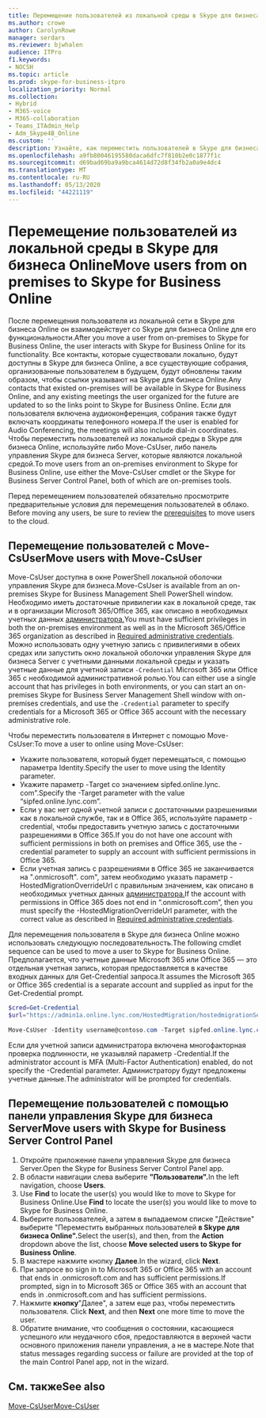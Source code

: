 ```yaml
---
title: Перемещение пользователей из локальной среды в Skype для бизнеса Online
ms.author: crowe
author: CarolynRowe
manager: serdars
ms.reviewer: bjwhalen
audience: ITPro
f1.keywords:
- NOCSH
ms.topic: article
ms.prod: skype-for-business-itpro
localization_priority: Normal
ms.collection:
- Hybrid
- M365-voice
- M365-collaboration
- Teams_ITAdmin_Help
- Adm_Skype4B_Online
ms.custom: ''
description: Узнайте, как переместить пользователей в Skype для бизнеса Online.
ms.openlocfilehash: a9fb80046195580daca6dfc7f810b2e0c1877f1c
ms.sourcegitcommit: d69bad69ba9a9bca4614d72d8f34fb2a0a9e4dc4
ms.translationtype: MT
ms.contentlocale: ru-RU
ms.lasthandoff: 05/13/2020
ms.locfileid: "44221119"
---
```

# <a name="move-users-from-on-premises-to-skype-for-business-online"></a><span data-ttu-id="c23ab-103">Перемещение пользователей из локальной среды в Skype для бизнеса Online</span><span class="sxs-lookup"><span data-stu-id="c23ab-103">Move users from on premises to Skype for Business Online</span></span>

<span data-ttu-id="c23ab-104">После перемещения пользователя из локальной сети в Skype для бизнеса Online он взаимодействует со Skype для бизнеса Online для его функциональности.</span><span class="sxs-lookup"><span data-stu-id="c23ab-104">After you move a user from on-premises to Skype for Business Online, the user interacts with Skype for Business Online for its functionality.</span></span> <span data-ttu-id="c23ab-105">Все контакты, которые существовали локально, будут доступны в Skype для бизнеса Online, а все существующие собрания, организованные пользователем в будущем, будут обновлены таким образом, чтобы ссылки указывают на Skype для бизнеса Online.</span><span class="sxs-lookup"><span data-stu-id="c23ab-105">Any contacts that existed on-premises will be available in Skype for Business Online, and any existing meetings the user organized for the future are updated to so the links point to Skype for Business Online.</span></span> <span data-ttu-id="c23ab-106">Если для пользователя включена аудиоконференция, собрания также будут включать координаты телефонного номера.</span><span class="sxs-lookup"><span data-stu-id="c23ab-106">If the user is enabled for Audio Conferencing, the meetings will also include dial-in coordinates.</span></span>  <span data-ttu-id="c23ab-107">Чтобы переместить пользователей из локальной среды в Skype для бизнеса Online, используйте либо Move-CsUser, либо панель управления Skype для бизнеса Server, которые являются локальной средой.</span><span class="sxs-lookup"><span data-stu-id="c23ab-107">To move users from an on-premises environment to Skype for Business Online, use either the Move-CsUser cmdlet or the Skype for Business Server Control Panel, both of which are on-premises tools.</span></span> 

<span data-ttu-id="c23ab-108">Перед перемещением пользователей обязательно просмотрите предварительные условия для перемещения пользователей в облако. [](move-users-between-on-premises-and-cloud.md#prerequisites)</span><span class="sxs-lookup"><span data-stu-id="c23ab-108">Before moving any users, be sure to review the [prerequisites](move-users-between-on-premises-and-cloud.md#prerequisites) to move users to the cloud.</span></span>
 
## <a name="move-users-with-move-csuser"></a><span data-ttu-id="c23ab-109">Перемещение пользователей с Move-CsUser</span><span class="sxs-lookup"><span data-stu-id="c23ab-109">Move users with Move-CsUser</span></span> 

<span data-ttu-id="c23ab-110">Move-CsUser доступна в окне PowerShell локальной оболочки управления Skype для бизнеса.</span><span class="sxs-lookup"><span data-stu-id="c23ab-110">Move-CsUser is available from an on-premises Skype for Business Management Shell PowerShell window.</span></span> <span data-ttu-id="c23ab-111">Необходимо иметь достаточные привилегии как в локальной среде, так и в организации Microsoft 365/Office 365, как описано в необходимых учетных данных [администратора.](move-users-between-on-premises-and-cloud.md#required-administrative-credentials)</span><span class="sxs-lookup"><span data-stu-id="c23ab-111">You must have sufficient privileges in both the on-premises environment as well as in the Microsoft 365/Office 365 organization as described in [Required administrative credentials](move-users-between-on-premises-and-cloud.md#required-administrative-credentials).</span></span> <span data-ttu-id="c23ab-112">Можно использовать одну учетную запись с привилегиями в обеих средах или запустить окно локальной оболочки управления Skype для бизнеса Server с учетными данными локальной среды и указать учетные данные для учетной записи `-Credential` Microsoft 365 или Office 365 с необходимой административной ролью.</span><span class="sxs-lookup"><span data-stu-id="c23ab-112">You can either use a single account that has privileges in both environments, or you can start an on-premises Skype for Business Server Management Shell window with on-premises credentials, and use the `-Credential` parameter to specify credentials for a Microsoft 365 or Office 365 account with the necessary administrative role.</span></span>

<span data-ttu-id="c23ab-113">Чтобы переместить пользователя в Интернет с помощью Move-CsUser:</span><span class="sxs-lookup"><span data-stu-id="c23ab-113">To move a user to online using Move-CsUser:</span></span>

- <span data-ttu-id="c23ab-114">Укажите пользователя, который будет перемещаться, с помощью параметра Identity.</span><span class="sxs-lookup"><span data-stu-id="c23ab-114">Specify the user to move using the Identity parameter.</span></span>
- <span data-ttu-id="c23ab-115">Укажите параметр -Target со значением sipfed.online.lync. <span> com".</span><span class="sxs-lookup"><span data-stu-id="c23ab-115">Specify the -Target parameter with the value “sipfed.online.lync.<span>com”.</span></span>
- <span data-ttu-id="c23ab-116">Если у вас нет одной учетной записи с достаточными разрешениями как в локальной службе, так и в Office 365, используйте параметр -credential, чтобы предоставить учетную запись с достаточными разрешениями в Office 365.</span><span class="sxs-lookup"><span data-stu-id="c23ab-116">If you do not have one account with sufficient permissions in both on premises and Office 365, use the -credential parameter to supply an account with sufficient permissions in Office 365.</span></span>
- <span data-ttu-id="c23ab-117">Если учетная запись с разрешениями в Office 365 не заканчивается на ".onmicrosoft". <span> com", затем необходимо указать параметр -HostedMigrationOverrideUrl с правильным значением, как описано в необходимых учетных данных [администратора.](move-users-between-on-premises-and-cloud.md#required-administrative-credentials)</span><span class="sxs-lookup"><span data-stu-id="c23ab-117">If the account with permissions in Office 365 does not end in “.onmicrosoft.<span>com”, then you must specify the -HostedMigrationOverrideUrl parameter, with  the correct value as described in [Required administrative credentials](move-users-between-on-premises-and-cloud.md#required-administrative-credentials).</span></span>

<span data-ttu-id="c23ab-118">Для перемещения пользователя в Skype для бизнеса Online можно использовать следующую последовательность.</span><span class="sxs-lookup"><span data-stu-id="c23ab-118">The following cmdlet sequence can be used to move a user to Skype for Business Online.</span></span> <span data-ttu-id="c23ab-119">Предполагается, что учетные данные Microsoft 365 или Office 365 — это отдельная учетная запись, которая предоставляется в качестве входных данных для Get-Credential запроса.</span><span class="sxs-lookup"><span data-stu-id="c23ab-119">It assumes the Microsoft 365 or Office 365 credential is a separate account and supplied as input for the Get-Credential prompt.</span></span>

```PowerShell
$cred=Get-Credential
$url="https://admin1a.online.lync.com/HostedMigration/hostedmigrationService.svc"
 
Move-CsUser -Identity username@contoso.com -Target sipfed.online.lync.com -Credential $cred -HostedMigrationOverrideUrl $url
```

<span data-ttu-id="c23ab-120">Если для учетной записи администратора включена многофакторная проверка подлинности, не указывляй параметр -Credential.</span><span class="sxs-lookup"><span data-stu-id="c23ab-120">If the administrator account is MFA (Multi-Factor Authentication) enabled, do not specify the -Credential parameter.</span></span> <span data-ttu-id="c23ab-121">Администратору будут предложены учетные данные.</span><span class="sxs-lookup"><span data-stu-id="c23ab-121">The administrator will be prompted for credentials.</span></span>

## <a name="move-users-with-skype-for-business-server-control-panel"></a><span data-ttu-id="c23ab-122">Перемещение пользователей с помощью панели управления Skype для бизнеса Server</span><span class="sxs-lookup"><span data-stu-id="c23ab-122">Move users with Skype for Business Server Control Panel</span></span> 

1. <span data-ttu-id="c23ab-123">Откройте приложение панели управления Skype для бизнеса Server.</span><span class="sxs-lookup"><span data-stu-id="c23ab-123">Open the Skype for Business Server Control Panel app.</span></span>
2. <span data-ttu-id="c23ab-124">В области навигации слева выберите **"Пользователи".**</span><span class="sxs-lookup"><span data-stu-id="c23ab-124">In the left navigation, choose **Users**.</span></span>
3. <span data-ttu-id="c23ab-125">Use **Find** to locate the user(s) you would like to move to Skype for Business Online.</span><span class="sxs-lookup"><span data-stu-id="c23ab-125">Use **Find** to locate the user(s) you would like to move to Skype for Business Online.</span></span>
4. <span data-ttu-id="c23ab-126">Выберите пользователей, а затем в  выпадаемом списке "Действие" выберите "Переместить выбранных пользователей **в Skype для бизнеса Online".**</span><span class="sxs-lookup"><span data-stu-id="c23ab-126">Select the user(s), and then, from the **Action** dropdown above the list, choose **Move selected users to Skype for Business Online**.</span></span>
5. <span data-ttu-id="c23ab-127">В мастере нажмите кнопку **Далее**.</span><span class="sxs-lookup"><span data-stu-id="c23ab-127">In the wizard, click **Next**.</span></span>
6. <span data-ttu-id="c23ab-128">При запросе во sign in to Microsoft 365 or Office 365 with an account that ends in .onmicrosoft.com and has sufficient permissions.</span><span class="sxs-lookup"><span data-stu-id="c23ab-128">If prompted, sign in to Microsoft 365 or Office 365 with an account that ends in .onmicrosoft.com and has sufficient permissions.</span></span>
7. <span data-ttu-id="c23ab-129">Нажмите **кнопку**"Далее", а затем еще раз, чтобы переместить пользователя. </span><span class="sxs-lookup"><span data-stu-id="c23ab-129">Click **Next**, and then **Next** one more time to move the user.</span></span>
8. <span data-ttu-id="c23ab-130">Обратите внимание, что сообщения о состоянии, касающиеся успешного или неудачного сбоя, предоставляются в верхней части основного приложения панели управления, а не в мастере.</span><span class="sxs-lookup"><span data-stu-id="c23ab-130">Note that status messages regarding success or failure are provided at the top of the main Control Panel app, not in the wizard.</span></span>

## <a name="see-also"></a><span data-ttu-id="c23ab-131">См. также</span><span class="sxs-lookup"><span data-stu-id="c23ab-131">See also</span></span>

[<span data-ttu-id="c23ab-132">Move-CsUser</span><span class="sxs-lookup"><span data-stu-id="c23ab-132">Move-CsUser</span></span>](https://docs.microsoft.com/powershell/module/skype/move-csuser)
